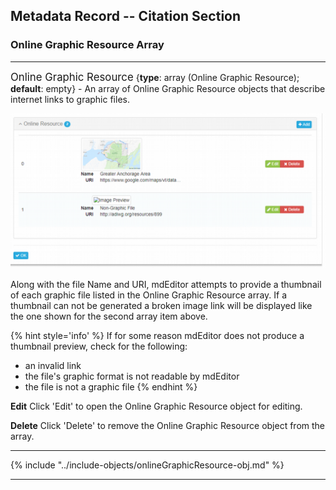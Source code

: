 ## Metadata Record -- Citation Section
### Online Graphic Resource Array
---

<span class="md-panel" style="font-size: larger">Online Graphic Resource</span> {**type**: array (<span class="md-panel">Online Graphic Resource</span>); **default**: empty} - An array of <span class="md-panel">Online Graphic Resource</span> objects that describe internet links to graphic files.  

![Online Graphic Resource Array](/assets/reference/edit-objects/main/onlineGraphicResource-array.png)

Along with the file <span class="md-element">Name</span> and <span class="md-element">URI</span>, mdEditor attempts to provide a thumbnail of each graphic file listed in the <span class="md-panel">Online Graphic Resource</span> array.  If a thumbnail can not be generated a broken image link will be displayed like the one shown for the second array item above.  

{% hint style='info' %}
  If for some reason mdEditor does not produce a thumbnail preview, check for the following:
  * an invalid link 
  * the file's graphic format is not readable by mdEditor
  * the file is not a graphic file 
{% endhint %} 

<strong class="btn btn-success btn-xs"> <i class="fa fa-pencil"> </i> Edit</strong> Click 'Edit' to open the <span class="md-panel">Online Graphic Resource</span> object for editing.

<strong class="btn btn-danger btn-xs"> <i class="fa fa-times"> </i> Delete</strong> Click 'Delete' to remove the <span class="md-panel">Online Graphic Resource</span> object from the array.

---

{% include "../include-objects/onlineGraphicResource-obj.md" %}

---

